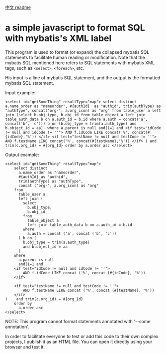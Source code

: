 [中文 readme](README.md)
# a simple javascript to format SQL with mybatis's XML label

This program is used to format (or expand) the collapsed mybatis SQL statements to facilitate human reading or modification. Note that the mybatis SQL mentioned here refers to SQL statements with mybatis XML tags, such as `<select>`, `<foreach>`, etc.

His input is a line of mybatis SQL statement, and the output is the formatted mybatis SQL statement.

Input example:
```
<select id="getSomeThing" resultType="map"> select distinct a.name_order as "nameorder", #{authId}  as "authid", trim(authType) as "authType", concat('org-', a.org_icon) as "org" from table_user a left join (select b.obj_type, b.obj_id from table_object a left join table_auth_data b on a.auth_id = b.id where a.auth = concat('a', concat('b', 'c'))) b on (b.obj_type = trim(a.auth_type) and b.object_id = aa)  where a.parent is null and(1=1 and <if test="idCode != null and idCode != ''"> AND f.idCode LIKE concat('%', concat(#{idCode},'%')) </if> <if test="testName != null and testCode != ''"> AND f.testName LIKE concat('%', concat(#{testName},'%')) </if> ) and trim(c.org_id) = #{org_Id} order by a.order asc </select>
```

Output example:

```
<select id="getSomeThing" resultType="map">
    select distinct
      a.name_order as "nameorder",
      #{authId} as "authid",
      trim(authType) as "authType",
      concat ('org-', a.org_icon) as "org"
    from
      table_user a
      left join (
        select
          b.obj_type,
          b.obj_id
        from
          table_object a
          left join table_auth_data b on a.auth_id = b.id
        where
          a.auth = concat ('a', concat ('b', 'c'))
      ) b on (
        b.obj_type = trim(a.auth_type)
        and b.object_id = aa
      )
    where
      a.parent is null
      and(1=1 and
    <if test="idCode != null and idCode != ''">
        AND f.idCode LIKE concat ('%', concat (#{idCode}, '%'))
    </if>
    
    <if test="testName != null and testCode != ''">
        AND f.testName LIKE concat ('%', concat (#{testName}, '%'))
    </if>
)    and trim(c.org_id) = #{org_Id}
    order by
      a.order asc
</select>
```

NOTE: This program cannot format statements annotated with '--some annotation'.

In order to facilitate everyone to test or add this code to their own complex projects, I publish it as an HTML file. You can open it directly using your browser and test it.
